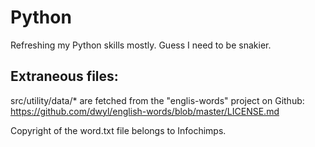 # Python
Refreshing my Python skills mostly. Guess I need to be snakier.

## Extraneous files:

src/utility/data/* are fetched from the "englis-words" project on Github:
	https://github.com/dwyl/english-words/blob/master/LICENSE.md

Copyright of the word.txt file belongs to Infochimps.